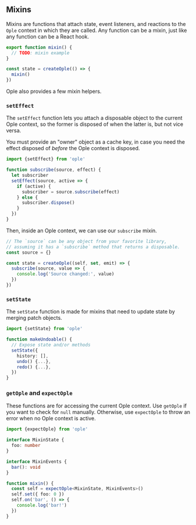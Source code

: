 ## Mixins

Mixins are functions that attach state, event listeners, and reactions to the
`Ople` context in which they are called. Any function can be a mixin, just like
any function can be a React hook.

```js
export function mixin() {
  // TODO: mixin example
}

const state = createOple(() => {
  mixin()
})
```

Ople also provides a few mixin helpers.

### `setEffect`

The `setEffect` function lets you attach a disposable object to the current
Ople context, so the former is disposed of when the latter is, but not vice
versa.

You must provide an "owner" object as a cache key, in case you need the effect
disposed of *before* the Ople context is disposed.

```ts
import {setEffect} from 'ople'

function subscribe(source, effect) {
  let subscriber
  setEffect(source, active => {
    if (active) {
      subscriber = source.subscribe(effect)
    } else {
      subscriber.dispose()
    }
  })
}
```

Then, inside an Ople context, we can use our `subscribe` mixin.

```ts
// The `source` can be any object from your favorite library,
// assuming it has a `subscribe` method that returns a disposable.
const source = {}

const state = createOple((self, set, emit) => {
  subscribe(source, value => {
    console.log('Source changed:', value)
  })
})
```

### `setState`

The `setState` function is made for mixins that need to update state
by merging patch objects.

```ts
import {setState} from 'ople'

function makeUndoable() {
  // Expose state and/or methods
  setState({
    history: [],
    undo() {...},
    redo() {...},
  })
}
```

### `getOple` and `expectOple`

These functions are for accessing the current Ople context. Use `getOple`
if you want to check for `null` manually. Otherwise, use `expectOple` to
throw an error when no Ople context is active.

```ts
import {expectOple} from 'ople'

interface MixinState {
  foo: number
}

interface MixinEvents {
  bar(): void
}

function mixin() {
  const self = expectOple<MixinState, MixinEvents>()
  self.set({ foo: 0 })
  self.on('bar', () => {
    console.log('bar!')
  })
}
```
